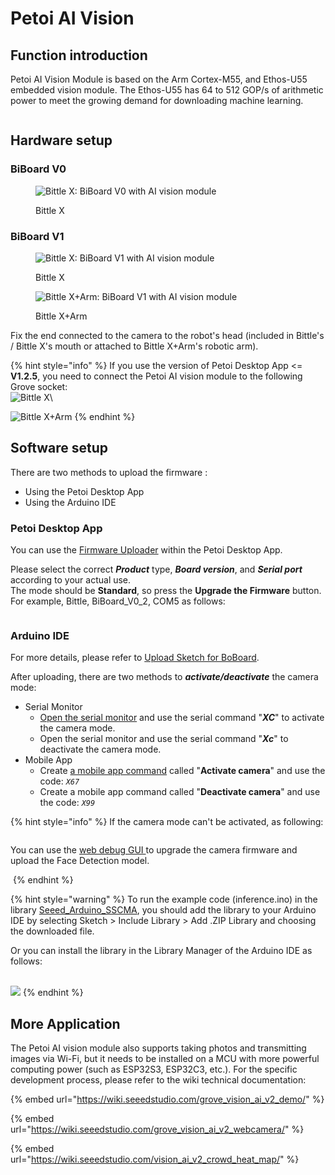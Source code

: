 # Petoi AI Vision

## Function introduction

Petoi AI Vision Module is based on the Arm Cortex-M55, and Ethos-U55 embedded vision module. The Ethos-U55 has 64 to 512 GOP/s of arithmetic power to meet the growing demand for downloading machine learning.

<figure><img src="../.gitbook/assets/image (4) (1) (1) (1).png" alt=""><figcaption></figcaption></figure>

## Hardware setup <a href="#hardware-setup-1" id="hardware-setup-1"></a>

### BiBoard V0

<figure><img src="../.gitbook/assets/image (596).png" alt="Bittle X: BiBoard V0 with AI vision module"><figcaption><p>Bittle X</p></figcaption></figure>

### BiBoard V1

<figure><img src="../.gitbook/assets/image (605).png" alt="Bittle X: BiBoard V1 with AI vision module"><figcaption><p>Bittle X</p></figcaption></figure>

<figure><img src="../.gitbook/assets/image (605) (1).png" alt="Bittle X+Arm: BiBoard V1 with AI vision module"><figcaption><p>Bittle X+Arm</p></figcaption></figure>

Fix the end connected to the camera to the robot's head (included in Bittle's / Bittle X's mouth or attached to Bittle X+Arm's robotic arm).

{% hint style="info" %}
If you use the version of Petoi Desktop App <= **V1.2.5**,  you need to connect the Petoi AI vision module to the following Grove socket:\
<img src="../.gitbook/assets/image (597).png" alt="Bittle X" data-size="original">\


<img src="../.gitbook/assets/image (595).png" alt="Bittle X+Arm" data-size="original">
{% endhint %}

## Software setup <a href="#software-setup-1" id="software-setup-1"></a>

There are two methods to upload the firmware :

* Using the Petoi Desktop App
* Using the Arduino IDE

### **Petoi Desktop App**

You can use the [Firmware Uploader](https://docs.petoi.com/desktop-app/firmware-uploader#select-the-correct-options-to-upload-the-latest-firmware) within the Petoi Desktop App.

Please select the correct _**Product**_ type, _**Board version**_, and _**Serial port**_ according to your actual use. \
The mode should be **Standard**, so press the **Upgrade the Firmware** button. \
For example, Bittle, BiBoard\_V0\_2, COM5 as follows:

<figure><img src="https://docs.petoi.com/~gitbook/image?url=https%3A%2F%2F1565080149-files.gitbook.io%2F%7E%2Ffiles%2Fv0%2Fb%2Fgitbook-x-prod.appspot.com%2Fo%2Fspaces%252F-MQ6a951Q6Jn1Zzt5Ajr-887967055%252Fuploads%252FaleqWtxk5PSH9bWe9CfF%252Fimage.png%3Falt%3Dmedia%26token%3Dc92b21ff-992f-4163-a981-86078e26eedd&#x26;width=768&#x26;dpr=4&#x26;quality=100&#x26;sign=308febb4&#x26;sv=1" alt=""><figcaption></figcaption></figure>

### **Arduino IDE**

For more details, please refer to [Upload Sketch for BoBoard](../arduino-ide/upload-sketch-for-biboard.md).

After uploading, there are two methods to _**activate/deactivate**_ the camera mode:

* Serial Monitor
  * [Open the serial monitor](../arduino-ide/serial-monitor.md#biboard) and use the serial command "_**XC**_" to activate the camera mode.
  * Open the serial monitor and use the serial command "_**Xc**_" to deactivate the camera mode.
* Mobile App
  * Create [a mobile app command](https://docs.petoi.com/mobile-app/controller#create-a-single-command) called "**Activate camera**" and use the code: _`X67`_
  * Create a mobile app command called "**Deactivate camera**" and use the code: _`X99`_

{% hint style="info" %}
If the camera mode can't be activated, as following:

<img src="../.gitbook/assets/image (551).png" alt="" data-size="original">

You can use the [web debug GUI ](https://sensecraft.seeed.cc/ai/#/device/local)to upgrade the camera firmware and upload the Face Detection model.

<img src="../.gitbook/assets/image (552).png" alt="" data-size="original">
{% endhint %}

{% hint style="warning" %}
To run the example code (inference.ino) in the library [Seeed\_Arduino\_SSCMA](https://github.com/Seeed-Studio/Seeed_Arduino_SSCMA/releases), you should add the library to your Arduino IDE by selecting Sketch > Include Library > Add .ZIP Library and choosing the downloaded file.

Or you can install the library in the Library Manager of the Arduino IDE as follows:

<img src="https://docs.petoi.com/~gitbook/image?url=https%3A%2F%2F1565080149-files.gitbook.io%2F%7E%2Ffiles%2Fv0%2Fb%2Fgitbook-x-prod.appspot.com%2Fo%2Fspaces%252F-MQ6a951Q6Jn1Zzt5Ajr-887967055%252Fuploads%252FQGc7naMMVovRINWe5Dmr%252Fimage.png%3Falt%3Dmedia%26token%3D173d8e90-f3b1-4e1c-94de-da12bdd6b79f&#x26;width=768&#x26;dpr=4&#x26;quality=100&#x26;sign=661a539a&#x26;sv=2" alt="" data-size="original">\
\
![](<../.gitbook/assets/image (556).png>)
{% endhint %}

## More Application

The Petoi AI vision module also supports taking photos and transmitting images via Wi-Fi, but it needs to be installed on a MCU with more powerful computing power (such as ESP32S3, ESP32C3, etc.). For the specific development process, please refer to the wiki technical documentation:

{% embed url="https://wiki.seeedstudio.com/grove_vision_ai_v2_demo/" %}

{% embed url="https://wiki.seeedstudio.com/grove_vision_ai_v2_webcamera/" %}

{% embed url="https://wiki.seeedstudio.com/vision_ai_v2_crowd_heat_map/" %}
